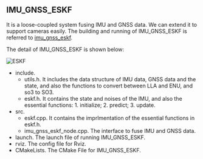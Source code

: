 ## IMU_GNSS_ESKF

It is a loose-coupled system fusing IMU and GNSS data. We can extend it to support cameras easily. 
The building and running of IMU_GNSS_ESKF is referred to [imu_gnss_eskf](https://github.com/zouyajing/imu_gnss_eskf).

The detail of IMU_GNSS_ESKF is shown below:

![ESKF](https://github.com/zouyajing/PhD_document_for_navlab/blob/main/imgs/ESKF.png)

* include.
  * utils.h. It includes the data structure of IMU data, GNSS data and the state, and also the functions to convert between LLA and ENU, and so3 to SO3.
  * eskf.h. It contains the state and noises of the IMU, and also the essential functions: 1. initialize; 2. predict; 3. update.
* src.
  * eskf.cpp. It contains the imprlmentation of the essential functions in eskf.h.
  * imu_gnss_eskf_node.cpp. The interface to fuse IMU and GNSS data.
* launch. The launch file of running IMU_GNSS_ESKF.
* rviz. The config file for Rviz.
* CMakeLists. The CMake File for IMU_GNSS_ESKF.
  
  

